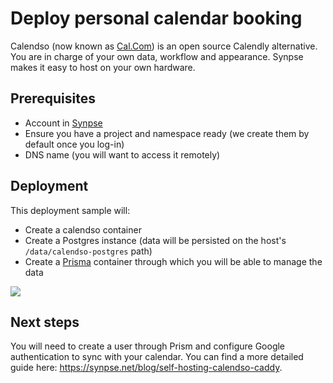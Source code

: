 # Deploy personal calendar booking

Calendso (now known as [Cal.Com](https://cal.com/)) is an open source Calendly alternative. You are in charge of your own data, workflow and appearance. Synpse makes it easy to host on your own hardware.

## Prerequisites

- Account in [Synpse](https://cloud.synpse.net)
- Ensure you have a project and namespace ready (we create them by default once you log-in)
- DNS name (you will want to access it remotely)

## Deployment

This deployment sample will:
- Create a calendso container
- Create a Postgres instance (data will be persisted on the host's `/data/calendso-postgres` path)
- Create a [Prisma](https://www.prisma.io/studio) container through which you will be able to manage the data 

<a href="https://cloud.synpse.net/deploy?fileUrl=https://raw.githubusercontent.com/synpse-hq/synpse/main/samples/calendso/calendso-synpse-caddy.yaml" rel="noopener" target="_blank">
  <img src="https://storage.googleapis.com/synpse-misc/deploytosynpse.png"/>
</a>


## Next steps

You will need to create a user through Prism and configure Google authentication to sync with your calendar. You can find a more detailed guide here: https://synpse.net/blog/self-hosting-calendso-caddy.
